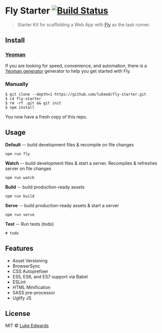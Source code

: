 # Fly Starter [![Build Status](https://travis-ci.org/lukeed/fly-starter.svg?branch=master)](https://travis-ci.org/lukeed/fly-starter)

> Starter Kit for scaffolding a Web App with [Fly](https://git.io/fly) as the task runner.

## Install
### [Yeoman](http://yeoman.io)
If you are looking for speed, convenience, and automation, there is a [Yeoman generator](https://github.com/lukeed/generator-fly-starter) generator to help you get started with Fly.

### Manually
```
$ git clone --depth=1 https://github.com/lukeed/fly-starter.git
$ cd fly-starter
$ rm -rf .git && git init
$ npm install
```

You now have a fresh copy of this repo.

## Usage

**Default** -- build development files & recompile on file changes
```
npm run fly
```

**Watch** -- build development files & start a server. Recompiles & refreshes server on file changes
```
npm run watch
```

**Build** -- build production-ready assets
```
npm run build
```

**Serve** -- build production-ready assets & start a server
```
npm run serve
```

**Test** -- Run tests (todo)
```
# todo
```

## Features
* Asset Versioning
* BrowserSync
* CSS Autoprefixer
* ES5, ES6, and ES7 support via Babel
* ESLint 
* HTML Minification
* SASS pre-processor
* Uglify JS

## License

MIT © [Luke Edwards](https://github.com/lukeed)

